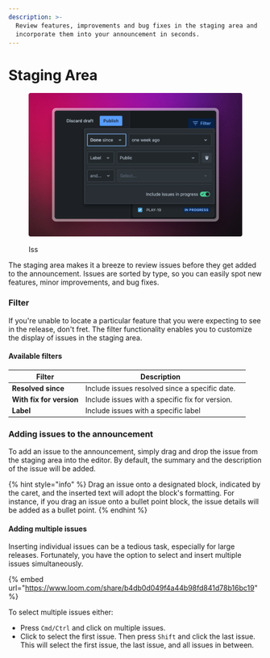 ```yaml
---
description: >-
  Review features, improvements and bug fixes in the staging area and
  incorporate them into your announcement in seconds.
---
```


# Staging Area

<figure><img src="../../.gitbook/assets/Filter.png" alt=""><figcaption><p>Iss</p></figcaption></figure>

The staging area makes it a breeze to review issues before they get added to the announcement. Issues are sorted by type, so you can easily spot new features, minor improvements, and bug fixes.

### Filter

If you're unable to locate a particular feature that you were expecting to see in the release, don't fret. The filter functionality enables you to customize the display of issues in the staging area.

#### Available filters

<table><thead><tr><th>Filter</th><th>Description</th><th data-hidden></th></tr></thead><tbody><tr><td><strong>Resolved since</strong> </td><td>Include issues resolved since a specific date.</td><td></td></tr><tr><td><strong>With fix for version</strong> </td><td>Include issues with a specific fix for version. </td><td></td></tr><tr><td><strong>Label</strong></td><td>Include issues with a specific label</td><td></td></tr></tbody></table>

### Adding issues to the announcement

To add an issue to the announcement, simply drag and drop the issue from the staging area into the editor. By default, the summary and the description of the issue will be added.&#x20;

{% hint style="info" %}
Drag an issue onto a designated block, indicated by the caret, and the inserted text will adopt the block's formatting. For instance, if you drag an issue onto a bullet point block, the issue details will be added as a bullet point.
{% endhint %}

#### Adding multiple issues

Inserting individual issues can be a tedious task, especially for large releases. Fortunately, you have the option to select and insert multiple issues simultaneously.

{% embed url="https://www.loom.com/share/b4db0d049f4a44b98fd841d78b16bc19" %}

To select multiple issues either:&#x20;

* Press `Cmd/Ctrl` and click on multiple issues.&#x20;
* Click to select the first issue. Then press `Shift` and click the last issue. This will select the first issue, the last issue, and all issues in between.&#x20;
